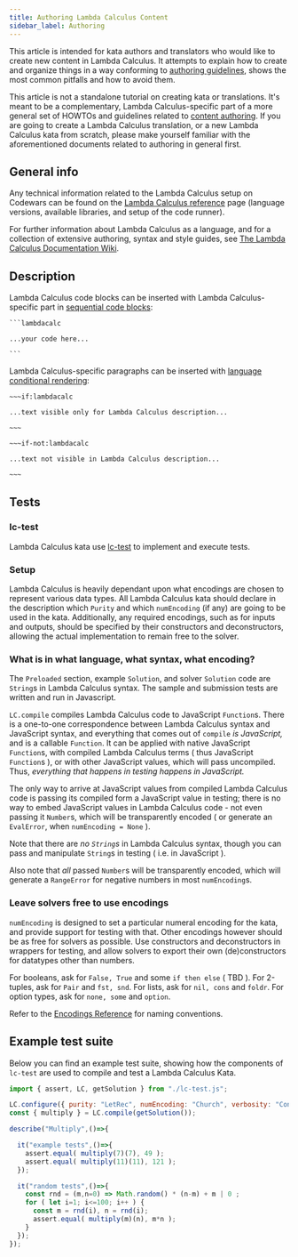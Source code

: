 ```yaml
---
title: Authoring Lambda Calculus Content
sidebar_label: Authoring
---
```


This article is intended for kata authors and translators who would like to create new content in Lambda Calculus. It attempts to explain how to create and organize things in a way conforming to [authoring guidelines](/authoring/guidelines/), shows the most common pitfalls and how to avoid them.

This article is not a standalone tutorial on creating kata or translations. It's meant to be a complementary, Lambda Calculus-specific part of a more general set of HOWTOs and guidelines related to [content authoring](/authoring/). If you are going to create a Lambda Calculus translation, or a new Lambda Calculus kata from scratch, please make yourself familiar with the aforementioned documents related to authoring in general first.


## General info

Any technical information related to the Lambda Calculus setup on Codewars can be found on the [Lambda Calculus reference](/languages/lambdacalc/) page (language versions, available libraries, and setup of the code runner).

For further information about Lambda Calculus as a language, and for a collection of extensive authoring, syntax and style guides, see [The Lambda Calculus Documentation Wiki](lc-docs-wiki).

## Description

Lambda Calculus code blocks can be inserted with Lambda Calculus-specific part in [sequential code blocks](/references/markdown/extensions/#sequential-code-blocks):

~~~
```lambdacalc

...your code here...

```
~~~

Lambda Calculus-specific paragraphs can be inserted with [language conditional rendering](/references/markdown/extensions/#conditional-rendering):

```
~~~if:lambdacalc

...text visible only for Lambda Calculus description...

~~~

~~~if-not:lambdacalc

...text not visible in Lambda Calculus description...

~~~
```

## Tests

### lc-test

Lambda Calculus kata use [lc-test](/languages/lambdacalc/lc-test/) to implement and execute tests.

### Setup

Lambda Calculus is heavily dependant upon what encodings are chosen to represent various data types. All Lambda Calculus kata should declare in the description which `Purity` and which `numEncoding` (if any) are going to be used in the kata. Additionally, any required encodings, such as for inputs and outputs, should be specified by their constructors and deconstructors, allowing the actual implementation to remain free to the solver.

### What is in what language, what syntax, what encoding?

The `Preloaded` section, example `Solution`, and solver `Solution` code are `String`s in Lambda Calculus syntax. The sample and submission tests are written and run in Javascript.

`LC.compile` compiles Lambda Calculus code to JavaScript `Function`s. There is a one-to-one correspondence between Lambda Calculus syntax and JavaScript syntax, and everything that comes out of `compile` _is JavaScript,_ and is a callable `Function`. It can be applied with native JavaScript `Function`s, with compiled Lambda Calculus terms ( thus JavaScript `Function`s ), or with other JavaScript values, which will pass uncompiled. Thus, _everything that happens in testing happens in JavaScript._

The only way to arrive at JavaScript values from compiled Lambda Calculus code is passing its compiled form a JavaScript value in testing; there is no way to embed JavaScript values in Lambda Calculus code - not even passing it `Number`s, which will be transparently encoded ( or generate an `EvalError`, when `numEncoding = None` ).

Note that there are _no `String`s_ in Lambda Calculus syntax, though you can pass and manipulate `String`s in testing ( i.e. in JavaScript ).

Also note that _all_ passed `Number`s will be transparently encoded, which will generate a `RangeError` for negative numbers in most `numEncoding`s.

### Leave solvers free to use encodings

`numEncoding` is designed to set a particular numeral encoding for the kata, and provide support for testing with that. Other encodings however should be as free for solvers as possible. Use constructors and deconstructors in wrappers for testing, and allow solvers to export their own (de)constructors for datatypes other than numbers.

For booleans, ask for `False, True` and some `if then else` ( TBD ).
For 2-tuples, ask for `Pair` and `fst, snd`.
For lists, ask for `nil, cons` and `foldr`.
For option types, ask for `none, some` and `option`.

Refer to the [Encodings Reference](encoding-reference) for naming conventions.

## Example test suite

Below you can find an example test suite, showing how the components of `lc-test` are used to compile and test a Lambda Calculus Kata.

```javascript
import { assert, LC, getSolution } from "./lc-test.js";

LC.configure({ purity: "LetRec", numEncoding: "Church", verbosity: "Concise" });
const { multiply } = LC.compile(getSolution());

describe("Multiply",()=>{

  it("example tests",()=>{
    assert.equal( multiply(7)(7), 49 );
    assert.equal( multiply(11)(11), 121 );
  });

  it("random tests",()=>{
    const rnd = (m,n=0) => Math.random() * (n-m) + m | 0 ;
    for ( let i=1; i<=100; i++ ) {
      const m = rnd(i), n = rnd(i);
      assert.equal( multiply(m)(n), m*n );
    }
  });
});
```
[encoding-reference]: https://github.com/JohanWiltink/lc-docs/wiki/encodings-guide
[lc-docs-wiki]: https://github.com/JohanWiltink/lc-docs/wiki
